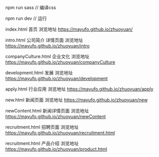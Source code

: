 npm run sass // 编译css

npm run dev // 运行


index.html  首页
浏览地址 https://mayufo.github.io/zhuoyuan/


intro.html 公司简介 详情页面
浏览地址 https://mayufo.github.io/zhuoyuan/intro

companyCulture.html  企业文化
浏览地址 https://mayufo.github.io/zhuoyuan/companyCulture

development.html 发展
浏览地址 https://mayufo.github.io/zhuoyuan/development

apply.html 行业应用
浏览地址 https://mayufo.github.io/zhuoyuan/apply


new.html 新闻页面
浏览地址 https://mayufo.github.io/zhuoyuan/new

newContent.html 新闻详情页面
浏览地址 https://mayufo.github.io/zhuoyuan/newContent

recruitment.html 招聘页面
浏览地址 https://mayufo.github.io/zhuoyuan/recruitment.html

recruitment.html 产品介绍
浏览地址 https://mayufo.github.io/zhuoyuan/product.html
